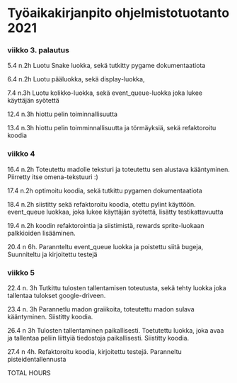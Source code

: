 # Työaikakirjanpito ohjelmistotuotanto 2021

### viikko 3. palautus 

5.4  n.2h Luotu Snake luokka, sekä tutkitty pygame dokumentaatiota

6.4  n.2h Luotu pääluokka, sekä display-luokka, 

7.4  n.3h Luotu kolikko-luokka, sekä event_queue-luokka joka lukee käyttäjän syötettä

12.4  n.3h hiottu pelin toiminnallisuutta

13.4  n.3h hiottu pelin toimminnallisuutta ja törmäyksiä, sekä refaktoroitu koodia 

### viikko 4

16.4 n.2h Toteutettu madolle teksturi ja toteutettu sen alustava kääntyminen. Piirretty itse omena-tekstuuri :) 

17.4 n.2h optimoitu koodia, sekä tutkittu pygamen dokumentaatiota

18.4 n.2h siistitty sekä refaktoroitu koodia, otettu pylint käyttöön. 
event_queue luokkaa, joka lukee käyttäjän syötettä, lisätty testikattavuutta

19.4 n.2h koodin refaktorointia ja siistimistä, rewards sprite-luokaan palkkioiden lisääminen. 

20.4 n 6h. Parannteltu event_queue luokka ja poistettu siitä bugeja, Suunniteltu ja kirjoitettu testejä

### viikko 5

22.4 n. 3h Tutkittu tulosten tallentamisen toteutusta, sekä tehty luokka joka tallentaa tulokset google-driveen. 

23.4 n. 3h Parannetlu madon graiikoita, toteutettu madon sulava kääntyminen. Siistitty koodia. 

26.4 n 3h Tulosten tallentaminen paikallisesti. Toetutettu luokka, joka avaa ja tallentaa peliin liittyiä tiedostoja paikallisesti. Siistitty koodia. 

27.4 n 4h. Refaktoroitu koodia, kirjoitettu testejä. Paranneltu pisteidentallennusta


TOTAL HOURS 
